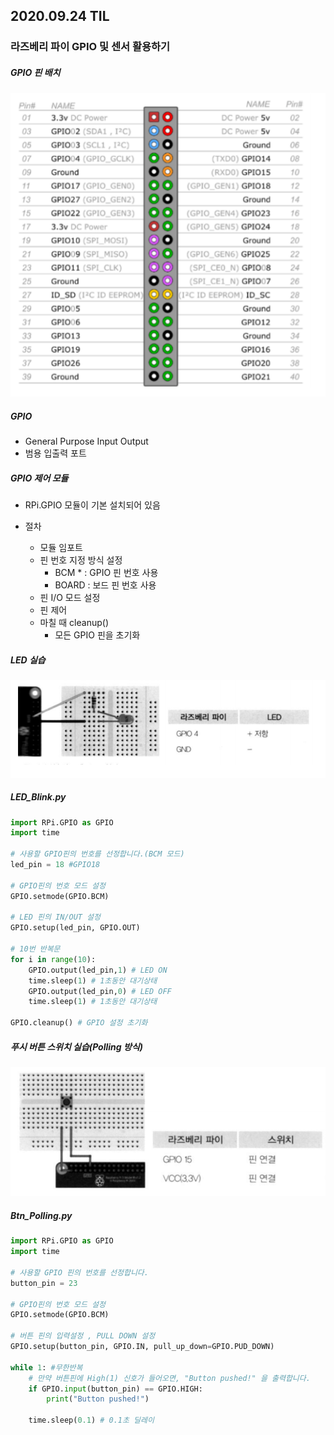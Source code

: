 ## 2020.09.24 TIL

### 라즈베리 파이 GPIO 및 센서 활용하기

##### GPIO 핀 배치

![image-20200924160605007](2020.09.24.assets/image-20200924160605007.png)

##### GPIO 

- General Purpose Input Output
- 범용 입출력 포트

#####  GPIO 제어 모듈

- RPi.GPIO 모듈이 기본 설치되어 있음



- 절차
  - 모듈 임포트
  - 핀 번호 지정 방식 설정
    - BCM * : GPIO 핀 번호 사용
    - BOARD : 보드 핀 번호 사용
  - 핀 I/O 모드 설정
  - 핀 제어
  - 마칠 때 cleanup()
    - 모든 GPIO 핀을 초기화

##### LED 실습

![image-20200924163916988](2020.09.24.assets/image-20200924163916988.png)

##### LED_Blink.py

```python
import RPi.GPIO as GPIO
import time

# 사용할 GPIO핀의 번호를 선정합니다.(BCM 모드)
led_pin = 18 #GPIO18

# GPIO핀의 번호 모드 설정
GPIO.setmode(GPIO.BCM)

# LED 핀의 IN/OUT 설정
GPIO.setup(led_pin, GPIO.OUT)

# 10번 반복문
for i in range(10):
    GPIO.output(led_pin,1) # LED ON
    time.sleep(1) # 1초동안 대기상태
    GPIO.output(led_pin,0) # LED OFF
    time.sleep(1) # 1초동안 대기상태

GPIO.cleanup() # GPIO 설정 초기화
```



##### 푸시 버튼 스위치 실습(Polling 방식)

![image-20200924164847754](2020.09.24.assets/image-20200924164847754.png)

##### Btn_Polling.py

```python
import RPi.GPIO as GPIO
import time

# 사용할 GPIO 핀의 번호를 선정합니다.
button_pin = 23

# GPIO핀의 번호 모드 설정
GPIO.setmode(GPIO.BCM)

# 버튼 핀의 입력설정 , PULL DOWN 설정
GPIO.setup(button_pin, GPIO.IN, pull_up_down=GPIO.PUD_DOWN)

while 1: #무한반복
    # 만약 버튼핀에 High(1) 신호가 들어오면, "Button pushed!" 을 출력합니다.
    if GPIO.input(button_pin) == GPIO.HIGH:
        print("Button pushed!")

    time.sleep(0.1) # 0.1초 딜레이
```

